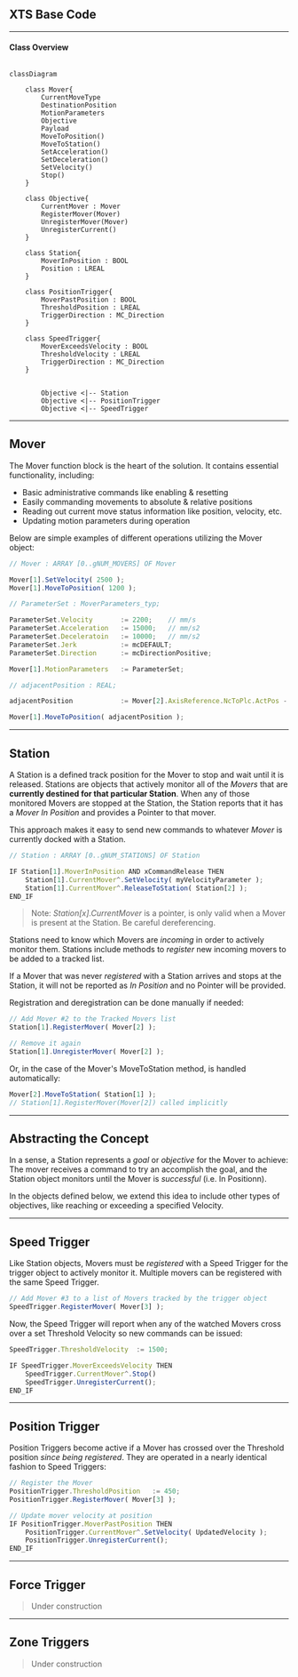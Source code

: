 
## XTS Base Code

---

#### Class Overview
```mermaid

classDiagram

	class Mover{
		CurrentMoveType
		DestinationPosition
		MotionParameters
		Objective
		Payload
		MoveToPosition()
		MoveToStation()
		SetAcceleration()
		SetDeceleration()
		SetVelocity()
		Stop()		
	}

	class Objective{
		CurrentMover : Mover
		RegisterMover(Mover)
		UnregisterMover(Mover)
		UnregisterCurrent()
	}

	class Station{
		MoverInPosition : BOOL
		Position : LREAL
	}

	class PositionTrigger{
		MoverPastPosition : BOOL
		ThresholdPosition : LREAL
		TriggerDirection : MC_Direction
	}

	class SpeedTrigger{
		MoverExceedsVelocity : BOOL
		ThresholdVelocity : LREAL
		TriggerDirection : MC_Direction
	}


		Objective <|-- Station
		Objective <|-- PositionTrigger
		Objective <|-- SpeedTrigger

```

---
## Mover

The Mover function block is the heart of the solution. It contains essential functionality, including:
- Basic administrative commands like enabling & resetting
- Easily commanding movements to absolute & relative positions
- Reading out current move status information like position, velocity, etc.
- Updating motion parameters during operation

Below are simple examples of different operations utilizing the Mover object:

```javascript
// Mover : ARRAY [0..gNUM_MOVERS] OF Mover

Mover[1].SetVelocity( 2500 );
Mover[1].MoveToPosition( 1200 );
```


```javascript
// ParameterSet : MoverParameters_typ;

ParameterSet.Velocity		:= 2200;	// mm/s
ParameterSet.Acceleration	:= 15000;	// mm/s2
ParameterSet.Deceleratoin	:= 10000;	// mm/s2
ParameterSet.Jerk			:= mcDEFAULT;
ParameterSet.Direction		:= mcDirectionPositive;

Mover[1].MotionParameters	:= ParameterSet;
```


```javascript
// adjacentPosition : REAL;

adjacentPosition			:= Mover[2].AxisReference.NcToPlc.ActPos - 200;

Mover[1].MoveToPosition( adjacentPosition );
```

---

## Station

A Station is a defined track position for the Mover to stop and wait until it is released. Stations are objects that actively monitor all of the *Movers* that are **currently destined for that particular Station**. When any of those monitored Movers are stopped at the Station, the Station reports that it has a *Mover In Position* and provides a Pointer to that mover.

This approach makes it easy to send new commands to whatever *Mover* is currently docked with a Station.

```javascript
// Station : ARRAY [0..gNUM_STATIONS] OF Station

IF Station[1].MoverInPosition AND xCommandRelease THEN
	Station[1].CurrentMover^.SetVelocity( myVelocityParameter );
	Station[1].CurrentMover^.ReleaseToStation( Station[2] );
END_IF
```

> Note: *Station[x].CurrentMover* is a pointer, is only valid when a Mover is present at the Station. Be careful dereferencing.

Stations need to know which Movers are *incoming* in order to actively monitor them. Stations include methods to *register* new incoming movers to be added to a tracked list.

If a Mover that was never *registered* with a Station arrives and stops at the Station, it will not be reported as *In Position* and no Pointer will be provided.

Registration and deregistration can be done manually if needed:
```javascript
// Add Mover #2 to the Tracked Movers list
Station[1].RegisterMover( Mover[2] );

// Remove it again
Station[1].UnregisterMover( Mover[2] );
```
Or, in the case of the Mover's MoveToStation method, is handled automatically:
```javascript
Mover[2].MoveToStation( Station[1] );
// Station[1].RegisterMover(Mover[2]) called implicitly
```
---
## Abstracting the Concept

In a sense, a Station represents a *goal* or *objective* for the Mover to achieve: The mover receives a command to try an accomplish the goal, and the Station object monitors until the Mover is *successful* (i.e. In Positionn).

In the objects defined below, we extend this idea to include other types of objectives, like reaching or exceeding a specified Velocity.

---

## Speed Trigger

Like Station objects, Movers must be *registered* with a Speed Trigger for the trigger object to actively monitor it. Multiple movers can be registered with the same Speed Trigger.

```javascript
// Add Mover #3 to a list of Movers tracked by the trigger object
SpeedTrigger.RegisterMover( Mover[3] );
```

Now, the Speed Trigger will report when any of the watched Movers cross over a set Threshold Velocity so new commands can be issued:

```javascript
SpeedTrigger.ThresholdVelocity	:= 1500;

IF SpeedTrigger.MoverExceedsVelocity THEN
	SpeedTrigger.CurrentMover^.Stop()
	SpeedTrigger.UnregisterCurrent();
END_IF
```

---
## Position Trigger

Position Triggers become active if a Mover has crossed over the Threshold position *since being registered*. They are operated in a nearly identical fashion to Speed Triggers:

```javascript
// Register the Mover
PositionTrigger.ThresholdPosition	:= 450;
PositionTrigger.RegisterMover( Mover[3] );

// Update mover velocity at position
IF PositionTrigger.MoverPastPosition THEN
	PositionTrigger.CurrentMover^.SetVelocity( UpdatedVelocity );
	PositionTrigger.UnregisterCurrent();
END_IF
```
---

## Force Trigger

> Under construction

---

## Zone Triggers

> Under construction
